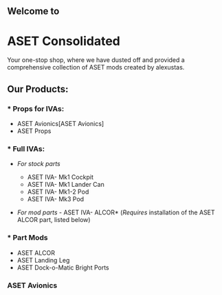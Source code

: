 
## Welcome to
# **ASET Consolidated**

Your one-stop shop, where we have dusted off and provided a comprehensive collection of ASET mods created by alexustas.



## Our Products:

### * Props for IVAs:

  - ASET Avionics[ASET Avionics]
  - ASET Props

### * Full IVAs:
  - *For stock parts*
    - ASET IVA- Mk1 Cockpit
    - ASET IVA- Mk1 Lander Can
    - ASET IVA- Mk1-2 Pod
    - ASET IVA- Mk3 Pod

  - *For mod parts*
        - ASET IVA- ALCOR* (*Requires* installation of the ASET ALCOR part, listed below)

### * Part Mods
  - ASET ALCOR
  - ASET Landing Leg
  - ASET Dock-o-Matic Bright Ports


### ASET Avionics



